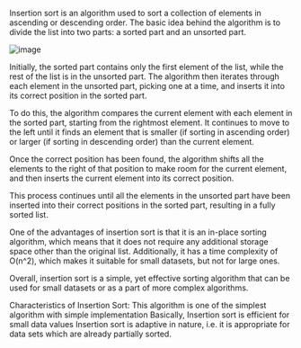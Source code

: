 
Insertion sort is an algorithm used to sort a collection of elements in ascending or descending order. The basic idea behind the algorithm is to divide the list into two parts: a sorted part and an unsorted part.

![image](https://user-images.githubusercontent.com/125429608/234469648-8adfdf10-d741-409d-a5ab-ea12abf84027.png)



Initially, the sorted part contains only the first element of the list, while the rest of the list is in the unsorted part. The algorithm then iterates through each element in the unsorted part, picking one at a time, and inserts it into its correct position in the sorted part.

To do this, the algorithm compares the current element with each element in the sorted part, starting from the rightmost element. It continues to move to the left until it finds an element that is smaller (if sorting in ascending order) or larger (if sorting in descending order) than the current element.

Once the correct position has been found, the algorithm shifts all the elements to the right of that position to make room for the current element, and then inserts the current element into its correct position.


This process continues until all the elements in the unsorted part have been inserted into their correct positions in the sorted part, resulting in a fully sorted list.

One of the advantages of insertion sort is that it is an in-place sorting algorithm, which means that it does not require any additional storage space other than the original list. Additionally, it has a time complexity of O(n^2), which makes it suitable for small datasets, but not for large ones.

Overall, insertion sort is a simple, yet effective sorting algorithm that can be used for small datasets or as a part of more complex algorithms.

Characteristics of Insertion Sort:
This algorithm is one of the simplest algorithm with simple implementation
Basically, Insertion sort is efficient for small data values
Insertion sort is adaptive in nature, i.e. it is appropriate for data sets which are already partially sorted.
